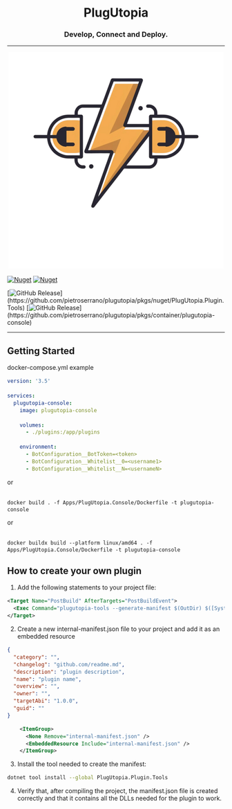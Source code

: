 <h1 align="center">PlugUtopia</h1>
<h3 align="center">Develop, Connect and Deploy.</h3>

---
<p align="center">
<img alt="Logo Banner" src="https://raw.githubusercontent.com/pietroserrano/plugutopia/main/logo.png?sanitize=true"/>
<br/>

[![Nuget](https://img.shields.io/nuget/v/PlugUtopia.Plugin?label=PlugUtopia.Plugin)](https://www.nuget.org/packages/PlugUtopia.Plugin)
[![Nuget](https://img.shields.io/nuget/dt/PlugUtopia.Plugin?label=Download)](https://www.nuget.org/packages/PlugUtopia.Plugin)

[![GitHub Release](https://img.shields.io/github/v/release/pietroserrano/plugutopia?label=PlugUtopia.Plugin.Tools&filter=PlugUtopia.Plugin.Tools*)](https://github.com/pietroserrano/plugutopia/pkgs/nuget/PlugUtopia.Plugin.Tools)
[![GitHub Release](https://img.shields.io/github/v/release/pietroserrano/plugutopia?label=PlugUtopia.Console&filter=PlugUtopia-Console*)](https://github.com/pietroserrano/plugutopia/pkgs/container/plugutopia-console)

---

## Getting Started

docker-compose.yml example

```yaml
version: '3.5'

services:
  plugutopia-console:
    image: plugutopia-console
    
    volumes:
      - ./plugins:/app/plugins

    environment:
      - BotConfiguration__BotToken=<token>
      - BotConfiguration__Whitelist__0=<username1>
      - BotConfiguration__Whitelist__N=<usernameN>

```
or

```shell

docker build . -f Apps/PlugUtopia.Console/Dockerfile -t plugutopia-console

```

or

```shell

docker buildx build --platform linux/amd64 . -f Apps/PlugUtopia.Console/Dockerfile -t plugutopia-console

```

## How to create your own plugin
1. Add the following statements to your project file:

```xml
<Target Name="PostBuild" AfterTargets="PostBuildEvent">
  <Exec Command="plugutopia-tools --generate-manifest $(OutDir) $([System.IO.Path]::Combine($(TargetDir), $(AssemblyName)))" />
</Target>
```

2. Create a new internal-manifest.json file to your project and add it as an embedded resource
```json
{
  "category": "",
  "changelog": "github.com/readme.md",
  "description": "plugin description",
  "name": "plugin name",
  "overview": "",
  "owner": "",
  "targetAbi": "1.0.0",
  "guid": ""
}
```

```xml
	<ItemGroup>
	  <None Remove="internal-manifest.json" />
	  <EmbeddedResource Include="internal-manifest.json" />
	</ItemGroup>
```

3. Install the tool needed to create the manifest:
```bash
dotnet tool install --global PlugUtopia.Plugin.Tools
```

4. Verify that, after compiling the project, the manifest.json file is created correctly and that it contains all the DLLs needed for the plugin to work.
